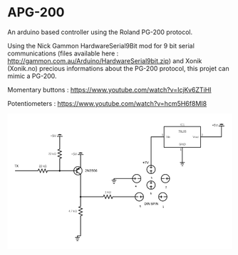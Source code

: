 # APG-200
An arduino based controller using the Roland PG-200 protocol.

Using the Nick Gammon HardwareSerial9Bit mod for 9 bit serial communications (files available here : http://gammon.com.au/Arduino/HardwareSerial9bit.zip) and Xonik (Xonik.no) precious informations about the PG-200 protocol, this projet can mimic a PG-200.

Momentary buttons : 
https://www.youtube.com/watch?v=IcjKv6ZTiHI

Potentiometers :
https://www.youtube.com/watch?v=hcm5H6f8MI8

![alt text](https://github.com/deboxta/APG-200/blob/main/Diagram/circuit%2B%2B.png)
